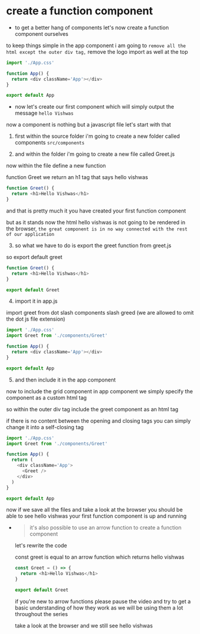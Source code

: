 # create a function component

  - to get a better hang of components let's
    now create a function component ourselves

  to keep things simple in the app
  component i am going to `remove all the html except the outer div tag,`
  remove the logo import as well at the top

  ```js App.js
  import './App.css'

  function App() {
    return <div className='App'></div>
  }

  export default App
  ```

  - now let's create our first component
    which will simply output the message `hello Vishwas`

  now a component is nothing but a
  javascript file let's start with that

  1. first within the source folder i'm going
     to create a new folder called components `src/components`

  2. and within the folder i'm going to create a new file called Greet.js

  now within the file define a new function

  function Greet we return an h1 tag that says hello vishwas

  ```js Greet.js
  function Greet() {
    return <h1>Hello Vishwas</h1>
  }
  ```

  and that is pretty much it you have created your first function component

  but as it stands now the html hello vishwas is not going to be rendered in
  the browser, `the great component is in no way connected with the rest of our application`

  3. so what we have to do is export the greet function from greet.js

  so export default greet

  ```js Greet.js
  function Greet() {
    return <h1>Hello Vishwas</h1>
  }

  export default Greet
  ```

  4. import it in app.js

  import greet from dot slash components slash greed
  (we are allowed to omit the dot js file extension)

  ```js App.js
  import './App.css'
  import Greet from './components/Greet'

  function App() {
    return <div className='App'></div>
  }

  export default App
  ```

  5. and then include it in the app component

  now to include the grid component in app component we simply specify the component as a
  custom html tag

  so within the outer div tag
  include the greet component as an html tag

  if there is no content between the
  opening and closing tags you can simply change it into a self-closing tag

  ```js
  import './App.css'
  import Greet from './components/Greet'

  function App() {
    return (
      <div className='App'>
        <Greet />
      </div>
    )
  }

  export default App
  ```

  now if we save all the files and take a look at the browser
  you should be able to see hello vishwas
  your first function component is up and running

- > it's also possible to use an arrow function to create a function component

  let's rewrite the code

  const greet is equal to an arrow function
  which returns hello vishwas

  ```js
  const Greet = () => {
    return <h1>Hello Vishwas</h1>
  }

  export default Greet
  ```

  if you're new to arrow functions
  please pause the video and try to get a basic understanding of how they work
  as we will be using them a lot throughout the series

  take a look at the browser and we still see hello vishwas